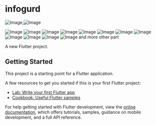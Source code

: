 # infogurd
![Image](https://github.com/user-attachments/assets/27db9fde-6c6d-429e-be2d-65f473bf8a66),![Image](https://github.com/user-attachments/assets/5ad69055-46e3-4a4f-8ea7-520a1d992bfc)

![Image](https://github.com/user-attachments/assets/e187c989-ebfd-4229-8cfc-2bed9844886f)
![Image](https://github.com/user-attachments/assets/38959c41-fc96-49fb-b558-3d14e6b8c18c)
![Image](https://github.com/user-attachments/assets/d560d681-64a3-40be-9669-2ca025b94d74)
![Image](https://github.com/user-attachments/assets/73d7ccef-2cec-4799-ac12-3de7b8aad745)
![Image](https://github.com/user-attachments/assets/c3309bb2-c90b-40c0-8c64-09af348789d5)
![Image](https://github.com/user-attachments/assets/59507d8d-8fd3-4ed4-8281-c51235791eb5)
![Image](https://github.com/user-attachments/assets/77af21a8-a63e-47ef-a4f1-3a37fba211c5)
![Image](https://github.com/user-attachments/assets/141e3437-08b0-4061-b10a-2ad6efb0fcff)
![Image](https://github.com/user-attachments/assets/c1ee22c8-31e6-4dab-b1fa-1e6f15ca5f50)
![Image](https://github.com/user-attachments/assets/54b0cf87-c79a-4a11-8901-3f54b8051857)
![Image](https://github.com/user-attachments/assets/a4fd4df0-1655-4fca-8979-36f7539fa62b)
![Image](https://github.com/user-attachments/assets/83e67da4-eb1c-4064-b0c2-c97517130840)
and more other part

A new Flutter project.

## Getting Started

This project is a starting point for a Flutter application.

A few resources to get you started if this is your first Flutter project:

- [Lab: Write your first Flutter app](https://docs.flutter.dev/get-started/codelab)
- [Cookbook: Useful Flutter samples](https://docs.flutter.dev/cookbook)

For help getting started with Flutter development, view the
[online documentation](https://docs.flutter.dev/), which offers tutorials,
samples, guidance on mobile development, and a full API reference.
